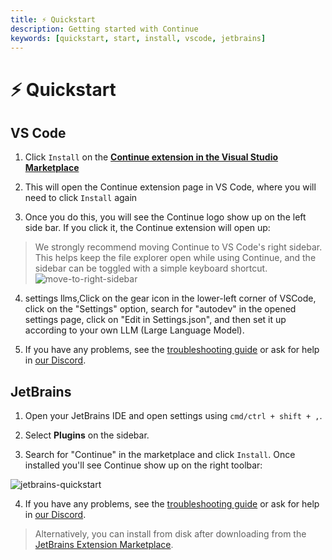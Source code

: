 ```yaml
---
title: ⚡️ Quickstart
description: Getting started with Continue
keywords: [quickstart, start, install, vscode, jetbrains]
---
```


# ⚡️ Quickstart

## VS Code

1. Click `Install` on the **[Continue extension in the Visual Studio Marketplace](https://marketplace.visualstudio.com/items?itemName=Continue.continue)**

2. This will open the Continue extension page in VS Code, where you will need to click `Install` again

3. Once you do this, you will see the Continue logo show up on the left side bar. If you click it, the Continue extension will open up:

> We strongly recommend moving Continue to VS Code's right sidebar. This helps keep the file explorer open while using Continue, and the sidebar can be toggled with a simple keyboard shortcut. ![move-to-right-sidebar](/img/move-to-right-sidebar.png)

4. settings llms,Click on the gear icon in the lower-left corner of VSCode, click on the "Settings" option, search for "autodev" in the opened settings page, click on "Edit in Settings.json", and then set it up according to your own LLM (Large Language Model).

5. If you have any problems, see the [troubleshooting guide](./troubleshooting.md) or ask for help in [our Discord](https://discord.gg/NWtdYexhMs).

## JetBrains

1. Open your JetBrains IDE and open settings using `cmd/ctrl + shift + ,`.

2. Select **Plugins** on the sidebar.

3. Search for "Continue" in the marketplace and click `Install`. Once installed you'll see Continue show up on the right toolbar:

![jetbrains-quickstart](/img/jetbrains-quickstart.png)

4. If you have any problems, see the [troubleshooting guide](./troubleshooting.md) or ask for help in [our Discord](https://discord.gg/NWtdYexhMs).

> Alternatively, you can install from disk after downloading from the [JetBrains Extension Marketplace](https://plugins.jetbrains.com/plugin/22707-continue-extension).
